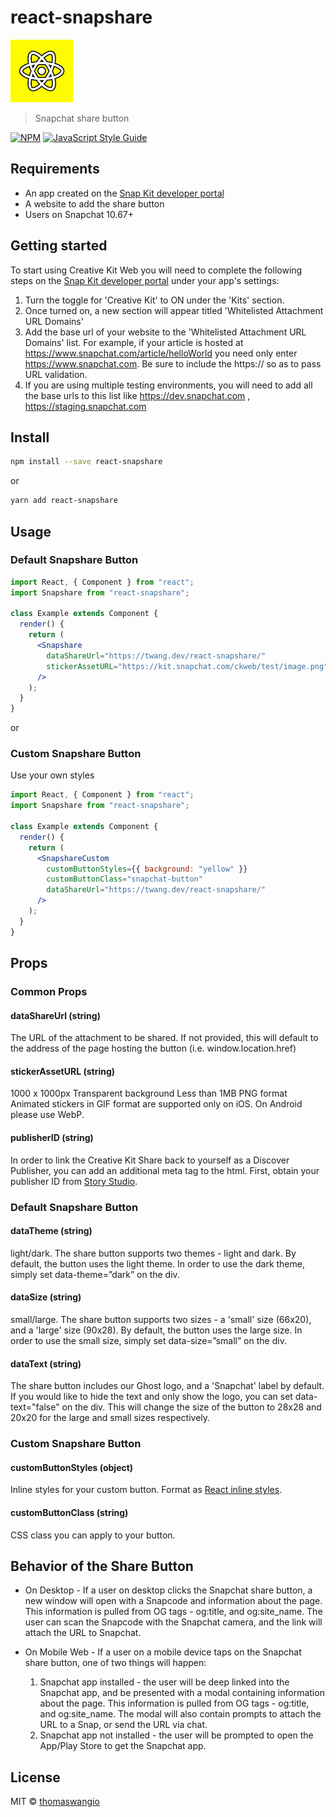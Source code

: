 # react-snapshare

![react snapshare logo](logo.jpeg)

> Snapchat share button

[![NPM](https://img.shields.io/npm/v/react-snapshare.svg)](https://www.npmjs.com/package/react-snapshare) [![JavaScript Style Guide](https://img.shields.io/badge/code_style-standard-brightgreen.svg)](https://standardjs.com)

## Requirements

- An app created on the [Snap Kit developer portal](https://kit.snapchat.com/portal)
- A website to add the share button
- Users on Snapchat 10.67+

## Getting started

To start using Creative Kit Web you will need to complete the following steps on the [Snap Kit developer portal](https://kit.snapchat.com/portal) under your app's settings:

1. Turn the toggle for 'Creative Kit' to ON under the 'Kits' section.
2. Once turned on, a new section will appear titled 'Whitelisted Attachment URL Domains'
3. Add the base url of your website to the 'Whitelisted Attachment URL Domains' list. For example, if your article is hosted at https://www.snapchat.com/article/helloWorld you need only enter https://www.snapchat.com. Be sure to include the https:// so as to pass URL validation.
4. If you are using multiple testing environments, you will need to add all the base urls to this list like https://dev.snapchat.com , https://staging.snapchat.com

## Install

```bash
npm install --save react-snapshare
```

or

```bash
yarn add react-snapshare
```

## Usage

### Default Snapshare Button

```jsx
import React, { Component } from "react";
import Snapshare from "react-snapshare";

class Example extends Component {
  render() {
    return (
      <Snapshare
        dataShareUrl="https://twang.dev/react-snapshare/"
        stickerAssetURL="https://kit.snapchat.com/ckweb/test/image.png"
      />
    );
  }
}
```

or

### Custom Snapshare Button

Use your own styles

```jsx
import React, { Component } from "react";
import Snapshare from "react-snapshare";

class Example extends Component {
  render() {
    return (
      <SnapshareCustom
        customButtonStyles={{ background: "yellow" }}
        customButtonClass="snapchat-button"
        dataShareUrl="https://twang.dev/react-snapshare/"
      />
    );
  }
}
```

## Props

### Common Props

#### dataShareUrl (string)

The URL of the attachment to be shared. If not provided, this will default to the address of the page hosting the button (i.e. window.location.href)

#### stickerAssetURL (string)

1000 x 1000px
Transparent background
Less than 1MB
PNG format
Animated stickers in GIF format are supported only on iOS. On Android please use WebP.

#### publisherID (string)

In order to link the Creative Kit Share back to yourself as a Discover Publisher, you can add an additional meta tag to the html. First, obtain your publisher ID from [Story Studio](https://publish.snapchat.com/).

### Default Snapshare Button

#### dataTheme (string)

light/dark. The share button supports two themes - light and dark. By default, the button uses the light theme. In order to use the dark theme, simply set data-theme=”dark” on the div.

#### dataSize (string)

small/large. The share button supports two sizes - a 'small' size (66x20), and a 'large' size (90x28). By default, the button uses the large size. In order to use the small size, simply set data-size=”small” on the div.

#### dataText (string)

The share button includes our Ghost logo, and a 'Snapchat' label by default. If you would like to hide the text and only show the logo, you can set data-text="false" on the div. This will change the size of the button to 28x28 and 20x20 for the large and small sizes respectively.

### Custom Snapshare Button

#### customButtonStyles (object)

Inline styles for your custom button. Format as [React inline styles](https://reactjs.org/docs/dom-elements.html#style).

#### customButtonClass (string)

CSS class you can apply to your button.

## Behavior of the Share Button

- On Desktop - If a user on desktop clicks the Snapchat share button, a new window will open with a Snapcode and information about the page. This information is pulled from OG tags - og:title, and og:site_name. The user can scan the Snapcode with the Snapchat camera, and the link will attach the URL to Snapchat.

- On Mobile Web - If a user on a mobile device taps on the Snapchat share button, one of two things will happen:
  1. Snapchat app installed - the user will be deep linked into the Snapchat app, and be presented with a modal containing information about the page. This information is pulled from OG tags - og:title, and og:site_name. The modal will also contain prompts to attach the URL to a Snap, or send the URL via chat.
  2. Snapchat app not installed - the user will be prompted to open the App/Play Store to get the Snapchat app.

## License

MIT © [thomaswangio](https://github.com/thomaswangio)
